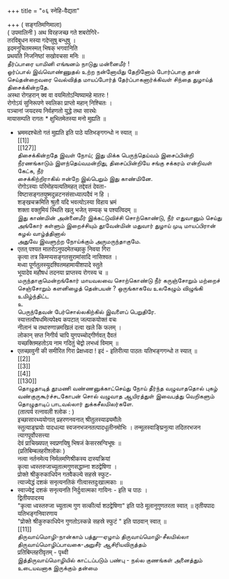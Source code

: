 +++
title = "०६ स्नेहि-वैद्यता"

+++
( सङ्गतिमणिमाला)   
( उपमालिनी ) अथ विरहजच्छ गते शबरोगिरे-   
तरविबुधन मस्या गदेप्सुषु बन्धुषु ।   
इदमनुचितमस्मत् भिषक् भगवानिति   
प्रथयति निजनिष्ठां सखोवचसा मनिः ॥   
தீர்ப்பாரை யாமினி எங்ஙனம் நாடுது மன்னைமீர் !   
ஓர்ப்பால் இவ்வொண்ணுதல் உற்ற நன்னோயிது தேறினோம் போர்ப்பாகு தான் செய்தன்றைவரை வெல்வித்த மாயப்போர்த் தேர்ப்பாகனார்க்கிவள் சிந்தை துழாய்த் திசைக்கின்றதே.   
अस्था रोगहरान् क्व वा वयमितोऽन्विष्यामहे मातरः !   
रोगोऽयं सुनिरूपणे स्वलिका प्राप्तो महान् निश्चितः ।   
पञ्चानां जयदस्य निर्वहणतो युद्धे तथा सारथेः   
मायासम्पति रागतः * क्षुभितमेतस्या मनो मुह्यति ॥   
* भ्रममदश्चेतो गतं मुह्यति इति पाठे यतिभङ्गगन्धो न स्यात् ॥   
[[1]]  
[[127]]  
திசைக்கின்றதே இவள் நோய்; இது மிக்க பெருந்தெய்வம் இசைப்பின்றி நீரணங்காடும் இளந்தெய்வமன்றிது, திசைப்பின்றியே சங்கு சக்கரம் என்றிவள் கேட்க, நீர்   
சைக்கிற்றிராகில் ஈன்றே இல்பெறும் இது காண்மினே.   
रोगोऽस्याः परिमोहयत्यतिमहत् तद्देवतं देवता-   
विष्टासङ्गतयुष्मदुन्नटनसंसाध्यात्पदैवं न हि ।   
शङ्खचक्रमिति श्रुतौ यदि भवत्योऽस्या विहाय भ्रमं   
शक्ता वक्तुमियं स्थिति खलु भजेत् सम्यक् च पश्यत्विदम् ॥   
இது காண்மின் அன்னைமீர் இக்கட்டுவிச்சி சொற்கொண்டு, நீர் எதுவானும் செய்து அங்கோர் கள்ளும் இறைச்சியும் தூவேன்மின் மதுவார் துழாய் முடி மாயப்பிரான் கழல் வாழ்த்தினால்   
அதுவே இவளுற்ற நோய்க்கும் அருமருந்தாகுமே.   
* एतत् पश्यत मातरोऽनुपदमेतच्छाकु निवया गिरा   
कृत्वा तत्र किमप्यसङ्गतसुरामांसादि नासिश्वत ।   
मध्वा पूर्णतुलस्युदश्वितमहामायीशपादे स्तुते   
भूयादेव महौषधं तदनया प्राप्तस्य रोगस्य च ॥   
மருந்தாகுமென்றங்கோர் மாயவலவை சொற்கொண்டு நீர் கருஞ்சோறும் மற்றைச் செஞ்சோறும் களனிழைத் தென்பயன் ? ஒருங்காகவே உலகேழும் விழுங்கி உமிழ்ந்திட்ட   
உ   
பெருந்தேவன் பேர்சொல்லகிற்கில் இவளைப் பெறுதிரே.   
स्यात्तत्वौषधमित्यपेक्ष्य कपटात् जल्पाकयोक्तं वचः   
नीलानं च तथारुणान्नमखिलं दत्वा खले कि फलम् ।   
लोकान् सप्त निगीर्य चापि युगपच्चोद्गीर्णवत् दैवतं   
यच्छक्तिमहतोऽय नाम गदितुं चेद्वो लभध्वं विमाम् ॥   
* एतच्छावुनी की समीरित गिरा प्रेक्षध्वदा ! इदं - इतिरीत्या पाठतः यतिभङ्गगन्धो त स्यात् ॥   
[[2]]  
[[3]]  
[[4]]  
[[130]]  
தொழுதாடித் தூமணி வண்ணனுக்காட்செய்து நோய் தீர்ந்த வழுவாததொல் புகழ் வண்குருகூர்ச்சடகோபன் சொல் வழுவாத ஆயிரத்துள் இவைபத்து வெறிகளும் தொழுதாடிப் பாடவல்லார் துக்கசீலமிலர்களே.   
(तात्पर्य रत्नावली श्लोक : )   
इच्छासारथ्ययोगात् प्रहरणनवनात् श्रीतुलस्याढ्यमौलेः   
स्तुत्याङ्घ्रयोः पादधल्या स्वजनभजनतत्पादधूलीनमोभिः । तन्मूलस्वाङ्घ्रिनुत्या तदितरभजन त्यागपूर्वोपसत्त्या   
देवं प्राचिख्यपत् स्वप्रणयिषु भिषजं केसरस्रग्विभूषः ॥   
(प्रतिबिम्बलहरीश्लोकः )   
नत्वा नर्तनमेत्य निर्मलमणिश्रीकस्य दास्यक्रियां   
कृत्वा ध्वस्तरुजाच्युतात्मगुणसद्धाम्ना शठद्वेषिणा ।   
प्रोक्ते श्रीकुरुकाधिपेन गतवैकल्ये सहस्रे स्फुट-   
त्याज्येद्धं दशकं सनृत्यनतिकं गीत्वास्तदुःखात्मकाः ॥   
* स्वाज्येद्वं दशकं सनृत्यनति निर्दुःवात्मका गायिनः - इति च पाठः ।   
द्वितीयपादस्य   
"कृत्वा ध्वस्तरुजा च्युतात्म गुण सत्कीर्त्या शठद्वेषिणा" इति पाठे मूलानुगुणतरता स्वात् ॥ तृतीयपादः यतिभङ्गनिवारणाय   
"प्रोक्ते श्रीकुरुकाधिपेन गुणतोऽस्कन्ने सहस्रे स्फुटं " इति पाठवान् स्वात् ॥   
[[11]]  
திருவாய்மொழி-நான்காம் பத்து—ஏழாம் திருவாய்மொழி-சீலமில்லா   
திருவாய்மொழிப்பாவகை-அறுசீர் ஆசிரியவிருத்தம்   
प्रतिबिम्लहरीवृतम् - पृथ्वी   
இத்திருவாய்மொழியில் காட்டப்படும் பண்பு - நல்ல குணங்கள் அனைத்தும் உடையவனாக இருக்கும் தன்மை   